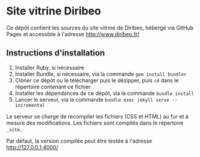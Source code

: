 # Site vitrine Diribeo

Ce dépôt contient les sources du site vitrine de Diribeo, hébergé via GitHub Pages et accessible à l'adresse http://www.diribeo.fr/

## Instructions d'installation

1. Installer Ruby, si nécessaire
2. Installer Bundle, si nécessaire, via la commande `gem install bundler`
3. Clôner ce dépôt ou le télécharger puis le dézipper, puis `cd` dans le répertoire contenant ce fichier
4. Installer les dépendances de ce dépôt, via la commande `bundle install`
5. Lancer le serveur, via la commande `bundle exec jekyll serve --incremental`

Le serveur se charge de recompiler les fichiers (CSS et HTML) au fur et à mesure des modifications. Les fichiers sont compilés dans le répertoire `_site`.

Par défaut, la version compilée peut être testée à l'adresse http://127.0.0.1:4000/
